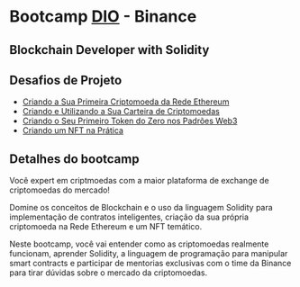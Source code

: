 # Bootcamp [DIO](https://web.dio.me/home) - Binance

## Blockchain Developer with Solidity

## Desafios de Projeto

* [Criando a Sua Primeira Criptomoeda da Rede Ethereum](https://github.com/prpires66/dio-desafio-blockchain/tree/main/Criando%20a%20Sua%20Primeira%20Criptomoeda%20da%20Rede%20Ethereum)
* [Criando e Utilizando a Sua Carteira de Criptomoedas](https://github.com/prpires66/dio-desafio-blockchain/tree/main/Criando%20e%20Utilizando%20a%20Sua%20Carteira%20de%20Criptomoedas)
* [Criando o Seu Primeiro Token do Zero nos Padrões Web3](https://github.com/prpires66/dio-desafio-blockchain/tree/main/Criando%20o%20Seu%20Primeiro%20Token%20do%20Zero%20nos%20Padrões%20Web3)
* [Criando um NFT na Prática](https://github.com/prpires66/dio-desafio-blockchain/tree/main/Criando%20um%20NFT%20na%20Prática)

## Detalhes do bootcamp

Você expert em criptmoedas com a maior plataforma de exchange de criptomoedas do mercado!

Domine os conceitos de Blockchain e o uso da linguagem Solidity para implementação de contratos inteligentes, criação da sua própria criptomoeda na Rede Ethereum e um NFT temático.

Neste bootcamp, você vai entender como as criptomoedas realmente funcionam, aprender Solidity, a linguagem de programação para manipular smart contracts e participar de mentorias exclusivas com o time da Binance para tirar dúvidas sobre o mercado da criptomoedas.
